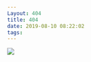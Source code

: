 ```yaml
---
Layout: 404
title: 404
date: 2019-08-10 08:22:02
tags:
---
```


![](http://ww2.sinaimg.cn/large/006tNc79gy1g5u9xrk4imj30hh0ljwew.jpg)